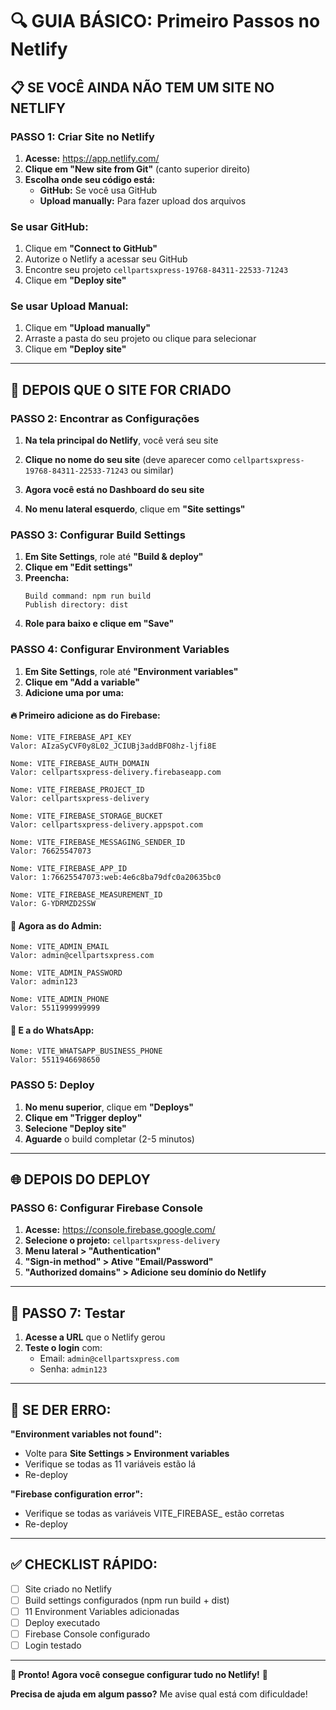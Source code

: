 # 🔍 GUIA BÁSICO: Primeiro Passos no Netlify

## 📋 SE VOCÊ AINDA NÃO TEM UM SITE NO NETLIFY

### **PASSO 1: Criar Site no Netlify**

1. **Acesse:** https://app.netlify.com/
2. **Clique em "New site from Git"** (canto superior direito)
3. **Escolha onde seu código está:**
   - **GitHub:** Se você usa GitHub
   - **Upload manually:** Para fazer upload dos arquivos

### **Se usar GitHub:**
1. Clique em **"Connect to GitHub"**
2. Autorize o Netlify a acessar seu GitHub
3. Encontre seu projeto `cellpartsxpress-19768-84311-22533-71243`
4. Clique em **"Deploy site"**

### **Se usar Upload Manual:**
1. Clique em **"Upload manually"**
2. Arraste a pasta do seu projeto ou clique para selecionar
3. Clique em **"Deploy site"**

---

## 🔧 DEPOIS QUE O SITE FOR CRIADO

### **PASSO 2: Encontrar as Configurações**

1. **Na tela principal do Netlify**, você verá seu site
2. **Clique no nome do seu site** (deve aparecer como `cellpartsxpress-19768-84311-22533-71243` ou similar)

3. **Agora você está no Dashboard do seu site**
4. **No menu lateral esquerdo**, clique em **"Site settings"**

### **PASSO 3: Configurar Build Settings**

1. **Em Site Settings**, role até **"Build & deploy"**
2. **Clique em "Edit settings"**
3. **Preencha:**
   ```
   Build command: npm run build
   Publish directory: dist
   ```
4. **Role para baixo e clique em "Save"**

### **PASSO 4: Configurar Environment Variables**

1. **Em Site Settings**, role até **"Environment variables"**
2. **Clique em "Add a variable"**
3. **Adicione uma por uma:**

#### **🔥 Primeiro adicione as do Firebase:**
```
Nome: VITE_FIREBASE_API_KEY
Valor: AIzaSyCVF0y8L02_JCIUBj3addBFO8hz-ljfi8E
```

```
Nome: VITE_FIREBASE_AUTH_DOMAIN
Valor: cellpartsxpress-delivery.firebaseapp.com
```

```
Nome: VITE_FIREBASE_PROJECT_ID
Valor: cellpartsxpress-delivery
```

```
Nome: VITE_FIREBASE_STORAGE_BUCKET
Valor: cellpartsxpress-delivery.appspot.com
```

```
Nome: VITE_FIREBASE_MESSAGING_SENDER_ID
Valor: 76625547073
```

```
Nome: VITE_FIREBASE_APP_ID
Valor: 1:76625547073:web:4e6c8ba79dfc0a20635bc0
```

```
Nome: VITE_FIREBASE_MEASUREMENT_ID
Valor: G-YDRMZD2SSW
```

#### **👤 Agora as do Admin:**
```
Nome: VITE_ADMIN_EMAIL
Valor: admin@cellpartsxpress.com
```

```
Nome: VITE_ADMIN_PASSWORD
Valor: admin123
```

```
Nome: VITE_ADMIN_PHONE
Valor: 5511999999999
```

#### **📱 E a do WhatsApp:**
```
Nome: VITE_WHATSAPP_BUSINESS_PHONE
Valor: 5511946698650
```

### **PASSO 5: Deploy**

1. **No menu superior**, clique em **"Deploys"**
2. **Clique em "Trigger deploy"**
3. **Selecione "Deploy site"**
4. **Aguarde** o build completar (2-5 minutos)

---

## 🌐 **DEPOIS DO DEPLOY**

### **PASSO 6: Configurar Firebase Console**

1. **Acesse:** https://console.firebase.google.com/
2. **Selecione o projeto:** `cellpartsxpress-delivery`
3. **Menu lateral > "Authentication"**
4. **"Sign-in method" > Ative "Email/Password"**
5. **"Authorized domains" > Adicione seu domínio do Netlify**

---

## 🧪 **PASSO 7: Testar**

1. **Acesse a URL** que o Netlify gerou
2. **Teste o login** com:
   - Email: `admin@cellpartsxpress.com`
   - Senha: `admin123`

---

## 📱 **SE DER ERRO:**

**"Environment variables not found":**
- Volte para **Site Settings > Environment variables**
- Verifique se todas as 11 variáveis estão lá
- Re-deploy

**"Firebase configuration error":**
- Verifique se todas as variáveis VITE_FIREBASE_ estão corretas
- Re-deploy

---

## ✅ **CHECKLIST RÁPIDO:**

- [ ] Site criado no Netlify
- [ ] Build settings configurados (npm run build + dist)
- [ ] 11 Environment Variables adicionadas
- [ ] Deploy executado
- [ ] Firebase Console configurado
- [ ] Login testado

---

**🎯 Pronto! Agora você consegue configurar tudo no Netlify!** 🚀

**Precisa de ajuda em algum passo?** Me avise qual está com dificuldade!
